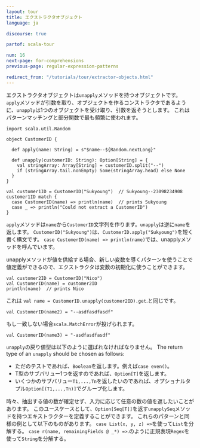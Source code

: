 ```yaml
---
layout: tour
title: エクストラクタオブジェクト
language: ja

discourse: true

partof: scala-tour

num: 16
next-page: for-comprehensions
previous-page: regular-expression-patterns

redirect_from: "/tutorials/tour/extractor-objects.html"
---
```


エクストラクタオブジェクトは`unapply`メソッドを持つオブジェクトです。
`apply`メソッドが引数を取り、オブジェクトを作るコンストラクタであるように、`unapply`は1つのオブジェクトを受け取り、引数を返そうとします。
これはパターンマッチングと部分関数で最も頻繁に使われます。

```tut
import scala.util.Random

object CustomerID {

  def apply(name: String) = s"$name--${Random.nextLong}"

  def unapply(customerID: String): Option[String] = {
    val stringArray: Array[String] = customerID.split("--")
    if (stringArray.tail.nonEmpty) Some(stringArray.head) else None
  }
}

val customer1ID = CustomerID("Sukyoung")  // Sukyoung--23098234908
customer1ID match {
  case CustomerID(name) => println(name)  // prints Sukyoung
  case _ => println("Could not extract a CustomerID")
}
```

`apply`メソッドは`name`から`CustomerID`文字列を作ります。`unapply`は逆に`name`を返します。
 `CustomerID("Sukyoung")`は、`CustomerID.apply("Sukyoung")`を短く書く構文です。
 `case CustomerID(name) => println(name)`では、unapplyメソッドを呼んでいます。

unapplyメソッドが値を供給する場合、新しい変数を導くパターンを使うことで値定義ができるので、エクストラクタは変数の初期化に使うことができます。

```tut
val customer2ID = CustomerID("Nico")
val CustomerID(name) = customer2ID
println(name)  // prints Nico
```
これは `val name = CustomerID.unapply(customer2ID).get`.と同じです。

```tut
val CustomerID(name2) = "--asdfasdfasdf"
```
もし一致しない場合`scala.MatchError`が投げられます。

```tut:fail
val CustomerID(name3) = "-asdfasdfasdf"
```

`unapply`の戻り値型は以下のように選ばれなければなりません。
The return type of an `unapply` should be chosen as follows:

* ただのテストであれば、`Boolean`を返します。例えば`case even()`。
* T型のサブバリュー1つを返すのであれば、`Option[T]`を返します。
* いくつかのサブバリュー`T1,...,Tn`を返したいのであれば、オプショナルタプル`Option[(T1,...,Tn)]`でグループ化します。

時々、抽出する値の数が確定せず、入力に応じて任意の数の値を返したいことがあります。
このユースケースとして、`Option[Seq[T]]`を返す`unapplySeq`メソッドを持つエキストラクターを定義することができます。
これらのパターンと同様の例として以下のものがあります。
`case List(x, y, z) =>`を使って`List`を分解する。
`case r(name, remainingFields @ _*) =>`.のように正規表現`Regex`を使って`String`を分解する。
